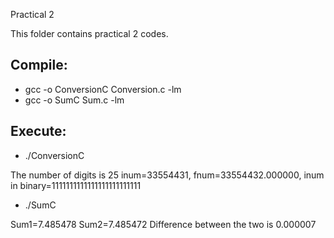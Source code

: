 Practical 2

This folder contains practical 2 codes.

## Compile:

* gcc -o ConversionC Conversion.c -lm
* gcc -o SumC Sum.c -lm

## Execute:

* ./ConversionC

The number of digits is 25
inum=33554431,  fnum=33554432.000000, inum in binary=1111111111111111111111111

* ./SumC

Sum1=7.485478
 Sum2=7.485472
 Difference between the two is 0.000007
 

